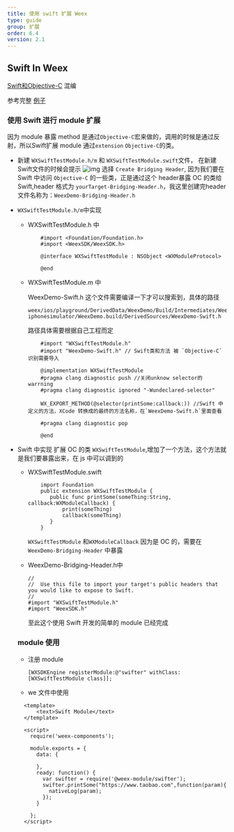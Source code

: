```yaml
---
title: 使用 swift 扩展 Weex
type: guide
group: 扩展
order: 6.4
version: 2.1
---
```


## Swift In Weex

[Swift和Objective-C](https://developer.apple.com/library/ios/documentation/Swift/Conceptual/BuildingCocoaApps/MixandMatch.html#//apple_ref/doc/uid/TP40014216-CH10-ID122) 混编

参考完整 [例子](https://github.com/acton393/WeexSwiftSample.git)

### 使用 Swift 进行 module 扩展

因为 module 暴露 method 是通过`Objective-C`宏来做的，调用的时候是通过反射，所以Swift扩展 module 通过`extension` `Objective-C`的类。
- 新建 `WXSwiftTestModule.h/m` 和 `WXSwiftTestModule.swift`文件， 在新建Swift文件的时候会提示
  ![img](http://img3.tbcdn.cn/L1/461/1/b2ed3ee4a966953c0f98a17f34f6f05e7c91cc6b)
  选择 `Create Bridging Header`, 因为我们要在 Swift 中访问 `Objective-C` 的一些类，正是通过这个 header暴露 OC 的类给 Swift,header 格式为 `yourTarget-Bridging-Header.h`，我这里创建完header文件名称为：`WeexDemo-Bridging-Header.h`
- `WXSwiftTestModule.h/m`中实现
  - WXSwiftTestModule.h 中
    
    ```
        #import <Foundation/Foundation.h>
        #import <WeexSDK/WeexSDK.h>
    
        @interface WXSwiftTestModule : NSObject <WXModuleProtocol>
    
        @end
    
    ```
  - WXSwiftTestModule.m 中
    
    WeexDemo-Swift.h 这个文件需要编译一下才可以搜索到，具体的路径
    
    ```
    weex/ios/playground/DerivedData/WeexDemo/Build/Intermediates/WeexDemo.build/Debug-iphonesimulator/WeexDemo.build/DerivedSources/WeexDemo-Swift.h
    ```
    
    路径具体需要根据自己工程而定
    
    ```
        #import "WXSwiftTestModule.h"
        #import "WeexDemo-Swift.h" // Swift类和方法 被 `Objective-C` 识别需要导入
    
        @implementation WXSwiftTestModule
        #pragma clang diagnostic push //关闭unknow selector的warrning
        #pragma clang diagnostic ignored "-Wundeclared-selector"
    
        WX_EXPORT_METHOD(@selector(printSome:callback:)) //Swift 中定义的方法，XCode 转换成的最终的方法名称，在`WeexDemo-Swift.h`里面查看
    
        #pragma clang diagnostic pop
    
        @end
    
    ```
- Swift 中实现 
  扩展 OC 的类 `WXSwiftTestModule`,增加了一个方法，这个方法就是我们要暴露出来，在 js 中可以调到的
  - WXSwiftTestModule.swift
    
    ```
        import Foundation
        public extension WXSwiftTestModule {
           public func printSome(someThing:String, callback:WXModuleCallback) {
               print(someThing)
               callback(someThing)
           }
        }
    ```
    
    `WXSwiftTestModule` 和`WXModuleCallback` 因为是 OC 的，需要在 `WeexDemo-Bridging-Header` 中暴露
  - WeexDemo-Bridging-Header.h中
    
    ```
    //
    //  Use this file to import your target's public headers that you would like to expose to Swift.
    //
    #import "WXSwiftTestModule.h"
    #import "WeexSDK.h"
    ```
    
    至此这个使用 Swift 开发的简单的 module 已经完成
    
  ### module 使用
  - 注册 module 
    
    ```
    [WXSDKEngine registerModule:@"swifter" withClass:[WXSwiftTestModule class]];
    
    ```
  -  we 文件中使用
    
    ```
      <template>
          <text>Swift Module</text>
      </template>
    
      <script>
        require('weex-components');
    
        module.exports = {
          data: {
    
          },
          ready: function() {
            var swifter = require('@weex-module/swifter');
            swifter.printSome("https://www.taobao.com",function(param){
              nativeLog(param);
            });
          }
    
        };
      </script>
    ```
